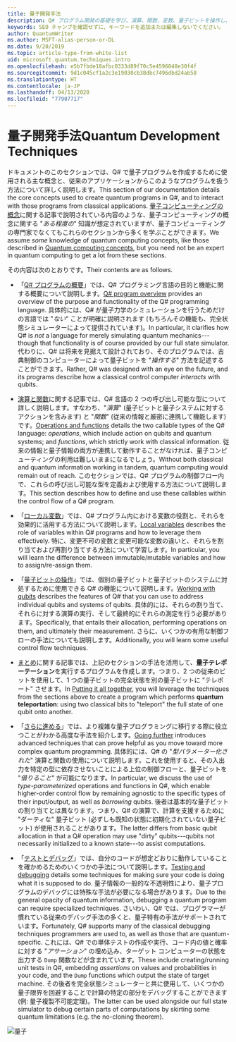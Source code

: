 ```yaml
---
title: 量子開発手法
description: Q# プログラム開発の基礎を学び、演算、関数、変数、量子ビットを操作し、簡単な量子プログラムを作成します。
keywords: SEO チャンプを確認せずに、キーワードを追加または編集しないでください。
author: QuantumWriter
ms.author: MSFT-alias-person-or-DL
ms.date: 9/20/2019
ms.topic: article-type-from-white-list
uid: microsoft.quantum.techniques.intro
ms.openlocfilehash: e5b7fbde18afbc0333d89f70c5e4596848e30f4f
ms.sourcegitcommit: 9d1c045cf1a2c3e19030cb38dbc7496dbd24ab58
ms.translationtype: HT
ms.contentlocale: ja-JP
ms.lasthandoff: 04/13/2020
ms.locfileid: "77907717"
---
```

# <a name="quantum-development-techniques"></a><span data-ttu-id="af450-104">量子開発手法</span><span class="sxs-lookup"><span data-stu-id="af450-104">Quantum Development Techniques</span></span>

<span data-ttu-id="af450-105">ドキュメントのこのセクションでは、Q# で量子プログラムを作成するために使用される主な概念と、従来のアプリケーションからこのようなプログラムを扱う方法について詳しく説明します。</span><span class="sxs-lookup"><span data-stu-id="af450-105">This section of our documentation details the core concepts used to create quantum programs in Q#, and to interact with those programs from classical applications.</span></span>
<span data-ttu-id="af450-106">[量子コンピューティングの概念](xref:microsoft.quantum.concepts.intro)に関する記事で説明されている内容のような、量子コンピューティングの概念に関する "*ある程度の*" 知識が想定されていますが、量子コンピューティングの専門家でなくてもこれらのセクションから多くを学ぶことができます。</span><span class="sxs-lookup"><span data-stu-id="af450-106">We assume *some* knowledge of quantum computing concepts, like those described in [Quantum computing concepts](xref:microsoft.quantum.concepts.intro), but you need not be an expert in quantum computing to get a lot from these sections.</span></span>

<span data-ttu-id="af450-107">その内容は次のとおりです。</span><span class="sxs-lookup"><span data-stu-id="af450-107">Their contents are as follows.</span></span>

- <span data-ttu-id="af450-108">「[Q# プログラムの概要](xref:microsoft.quantum.techniques.file-structure)」では、Q# プログラミング言語の目的と機能に関する概要について説明します。</span><span class="sxs-lookup"><span data-stu-id="af450-108">[Q# program overview](xref:microsoft.quantum.techniques.file-structure) provides an overview of the purpose and functionality of the Q# programming language.</span></span> 
    <span data-ttu-id="af450-109">具体的には、Q# が量子力学のシミュレーションを行うためだけの言語では "*ない*" ことが明確に説明されます (もちろんその機能も、完全状態シミュレーターによって提供されています)。</span><span class="sxs-lookup"><span data-stu-id="af450-109">In particular, it clarifies how Q# is *not* a language for merely simulating quantum mechanics---though that functionality is of course provided by our full state simulator.</span></span> 
    <span data-ttu-id="af450-110">代わりに、Q# は将来を見据えて設計されており、そのプログラムでは、古典制御のコンピューターによって量子ビットを "*操作する*" 方法を記述することができます。</span><span class="sxs-lookup"><span data-stu-id="af450-110">Rather, Q# was designed with an eye on the future, and its programs describe how a classical control computer *interacts* with qubits.</span></span> 

- <span data-ttu-id="af450-111">[演算と関数](xref:microsoft.quantum.techniques.opsandfunctions)に関する記事では、Q# 言語の 2 つの呼び出し可能な型について詳しく説明します。すなわち、"*演算*" (量子ビットと量子システムに対するアクションを含みます) と "*関数*" (従来の情報と厳密に連携して機能します) です。</span><span class="sxs-lookup"><span data-stu-id="af450-111">[Operations and functions](xref:microsoft.quantum.techniques.opsandfunctions) details the two callable types of the Q# language: *operations*, which include action on qubits and quantum systems; and *functions*, which strictly work with classical information.</span></span> 
    <span data-ttu-id="af450-112">従来の情報と量子情報の両方が連携して動作することがなければ、量子コンピューティングの利用は難しいままになるでしょう。</span><span class="sxs-lookup"><span data-stu-id="af450-112">Without both classical and quantum information working in tandem, quantum computing would remain out of reach.</span></span> 
    <span data-ttu-id="af450-113">このセクションでは、Q# プログラムの制御フロー内で、これらの呼び出し可能な型を定義および使用する方法について説明します。</span><span class="sxs-lookup"><span data-stu-id="af450-113">This section describes how to define and use these callables within the control flow of a Q# program.</span></span>

- <span data-ttu-id="af450-114">「[ローカル変数](xref:microsoft.quantum.techniques.local-variables)」では、Q# プログラム内における変数の役割と、それらを効果的に活用する方法について説明します。</span><span class="sxs-lookup"><span data-stu-id="af450-114">[Local variables](xref:microsoft.quantum.techniques.local-variables) describes the role of variables within Q# programs and how to leverage them effectively.</span></span> 
    <span data-ttu-id="af450-115">特に、変更不可の変数と変更可能な変数の違いと、それらを割り当ておよび再割り当てする方法について学習します。</span><span class="sxs-lookup"><span data-stu-id="af450-115">In particular, you will learn the difference between immutable/mutable variables and how to assign/re-assign them.</span></span>

- <span data-ttu-id="af450-116">「[量子ビットの操作](xref:microsoft.quantum.techniques.qubits)」では、個別の量子ビットと量子ビットのシステムに対処するために使用できる Q# の機能について説明します。</span><span class="sxs-lookup"><span data-stu-id="af450-116">[Working with qubits](xref:microsoft.quantum.techniques.qubits) describes the features of Q# that you can use to address individual qubits and systems of qubits.</span></span> 
    <span data-ttu-id="af450-117">具体的には、それらの割り当て、それらに対する演算の実行、そして最終的にそれらの測定を行う必要があります。</span><span class="sxs-lookup"><span data-stu-id="af450-117">Specifically, that entails their allocation, performing operations on them, and ultimately their measurement.</span></span> 
    <span data-ttu-id="af450-118">さらに、いくつかの有用な制御フローの手法についても説明します。</span><span class="sxs-lookup"><span data-stu-id="af450-118">Additionally, you will learn some useful control flow techniques.</span></span>

- <span data-ttu-id="af450-119">[まとめ](xref:microsoft.quantum.techniques.puttingittogether)に関する記事では、上記のセクションの手法を活用して、**量子テレポーテーション**を実行するプログラムを作成します。つまり、2 つの従来のビットを使用して、1 つの量子ビットの完全状態を別の量子ビットに "テレポート" させます。</span><span class="sxs-lookup"><span data-stu-id="af450-119">In [Putting it all together](xref:microsoft.quantum.techniques.puttingittogether), you will leverage the techniques from the sections above to create a program which performs **quantum teleportation**: using two classical bits to "teleport" the full state of one qubit onto another.</span></span>

- <span data-ttu-id="af450-120">「[さらに進める](xref:microsoft.quantum.techniques.going-further)」では、より複雑な量子プログラミングに移行する際に役立つことがわかる高度な手法を紹介します。</span><span class="sxs-lookup"><span data-stu-id="af450-120">[Going further](xref:microsoft.quantum.techniques.going-further) introduces advanced techniques that can prove helpful as you move toward more complex quantum programming.</span></span> 
    <span data-ttu-id="af450-121">具体的には、Q# の "*型パラメーター化された*" 演算と関数の使用について説明します。これを使用すると、その入出力を特定の型に依存させないことによる上位の制御フローと、量子ビットを "*借りること*" が可能になります。</span><span class="sxs-lookup"><span data-stu-id="af450-121">In particular, we discuss the use of *type-parameterized* operations and functions in Q#, which enable higher-order control flow by remaining agnostic to the specific types of their input/output, as well as *borrowing* qubits.</span></span> 
    <span data-ttu-id="af450-122">後者は基本的な量子ビットの割り当てとは異なります。つまり、Q# の演算で、計算を支援するために "ダーティな" 量子ビット (必ずしも既知の状態に初期化されていない量子ビット) が使用されることがあります。</span><span class="sxs-lookup"><span data-stu-id="af450-122">The latter differs from basic qubit allocation in that a Q# operation may use "dirty" qubits---qubits not necessarily initialized to a known state---to assist computations.</span></span>

- <span data-ttu-id="af450-123">「[テストとデバッグ](xref:microsoft.quantum.techniques.testing-and-debugging)」では、自分のコードが想定どおりに動作していることを確かめるためのいくつかの手法について説明します。</span><span class="sxs-lookup"><span data-stu-id="af450-123">[Testing and debugging](xref:microsoft.quantum.techniques.testing-and-debugging) details some techniques for making sure your code is doing what it is supposed to do.</span></span> 
    <span data-ttu-id="af450-124">量子情報の一般的な不透明性により、量子プログラムのデバッグには特殊な手法が必要になる場合があります。</span><span class="sxs-lookup"><span data-stu-id="af450-124">Due to the general opacity of quantum information, debugging a quantum program can require specialized techniques.</span></span> 
    <span data-ttu-id="af450-125">さいわい、Q# では、プログラマーが慣れている従来のデバッグ手法の多くと、量子特有の手法がサポートされています。</span><span class="sxs-lookup"><span data-stu-id="af450-125">Fortunately, Q# supports many of the classical debugging techniques programmers are used to, as well as those that are quantum-specific.</span></span> <span data-ttu-id="af450-126">これには、Q# での単体テストの作成や実行、コード内の値と確率に対する "*アサーション*" の埋め込み、ターゲット コンピューターの状態を出力する `Dump` 関数などが含まれています。</span><span class="sxs-lookup"><span data-stu-id="af450-126">These include creating/running unit tests in Q#, embedding *assertions* on values and probabilities in your code, and the `Dump` functions which output the state of target machine.</span></span> 
    <span data-ttu-id="af450-127">その後者を完全状態シミュレーターと共に使用して、いくつかの量子限界を回避することで計算の特定の部分をデバッグすることができます (例: 量子複製不可能定理)。</span><span class="sxs-lookup"><span data-stu-id="af450-127">The latter can be used alongside our full state simulator to debug certain parts of computations by skirting some quantum limitations (e.g. the no-cloning theorem).</span></span>


![量子](~/media/mobius_strip_preview.png)
